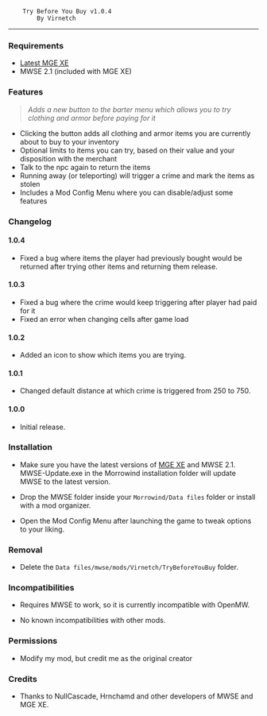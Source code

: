         Try Before You Buy v1.0.4
            By Virnetch

---

### Requirements

- [Latest MGE XE](https://www.nexusmods.com/morrowind/mods/41102)
- MWSE 2.1 (included with MGE XE)

### Features

> _Adds a new button to the barter menu which allows you to try clothing and armor before paying for it_

- Clicking the button adds all clothing and armor items you are currently about to buy to your inventory
- Optional limits to items you can try, based on their value and your disposition with the merchant
- Talk to the npc again to return the items
- Running away (or teleporting) will trigger a crime and mark the items as stolen
- Includes a Mod Config Menu where you can disable/adjust some features

### Changelog

#### 1.0.4

- Fixed a bug where items the player had previously bought would be returned after trying other items and returning them release.

#### 1.0.3

- Fixed a bug where the crime would keep triggering after player had paid for it
- Fixed an error when changing cells after game load

#### 1.0.2

- Added an icon to show which items you are trying.

#### 1.0.1

- Changed default distance at which crime is triggered from 250 to 750.

#### 1.0.0

- Initial release.

### Installation

- Make sure you have the latest versions of [MGE XE](https://www.nexusmods.com/morrowind/mods/41102) and MWSE 2.1. MWSE-Update.exe in the Morrowind installation folder will update MWSE to the latest version.

- Drop the MWSE folder inside your `Morrowind/Data files` folder or install with a mod organizer.

- Open the Mod Config Menu after launching the game to tweak options to your liking.

### Removal

- Delete the `Data files/mwse/mods/Virnetch/TryBeforeYouBuy` folder.

### Incompatibilities

- Requires MWSE to work, so it is currently incompatible with OpenMW.

- No known incompatibilities with other mods.

### Permissions

- Modify my mod, but credit me as the original creator

### Credits

- Thanks to NullCascade, Hrnchamd and other developers of MWSE and MGE XE.
